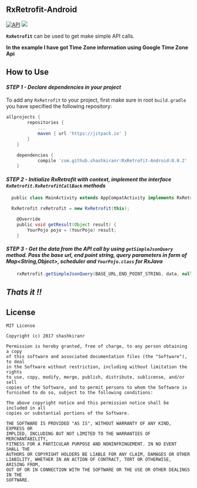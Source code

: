


## **RxRetrofit-Android**

[![API](https://img.shields.io/badge/API-16%2B-brightgreen.svg?style=flat)](https://android-arsenal.com/api?level=16)
[![](https://jitpack.io/v/shashkiranr/RxRetrofit-Android.svg)](https://jitpack.io/#shashkiranr/RxRetrofit-Android)

**`RxRetrofit`** can be used to get make simple API calls. 

**In the example I have got Time Zone information using Google Time Zone Api**


## **How to Use**

#### *STEP 1 - Declare dependencies in your project*

To add any `RxRetrofit` to your project, first make sure in root `build.gradle` you have specified the following repository:
```groovy
allprojects {
		repositories {
			...
			maven { url 'https://jitpack.io' }
		}
	}
```

```groovy
	dependencies {
	        compile 'com.github.shashkiranr:RxRetrofit-Android:0.0.2'
	}

```

#### *STEP 2 - Initialize RxRetrofit with context, implement the interface `RxRetrofit.RxRetrofitCallBack` methods*

```groovy
  public class MainActivity extends AppCompatActivity implements RxRetrofit.RxRetrofitCallBack {//your class here}
```

```groovy
  RxRetrofit rxRetrofit = new RxRetrofit(this);
```

```groovy
    @Override
    public void getResult(Object result) {
        YourPojo pojo = (YourPojo) result;
    }
```

#### *STEP 3 - Get the data from the API call by using `getSimpleJsonQuery` method. Pass the base url, end point string, query parameters in form of Map<String,Object>, scheduler and `YourPojo.class` for RxJava*

```groovy
    rxRetrofit.getSimpleJsonQuery(BASE_URL,END_POINT_STRING, data, null,YourPojo.class);
```

## ***Thats it !!***

## **License**

    MIT License

    Copyright (c) 2017 shashkiranr

    Permission is hereby granted, free of charge, to any person obtaining a copy
    of this software and associated documentation files (the "Software"), to deal
    in the Software without restriction, including without limitation the rights
    to use, copy, modify, merge, publish, distribute, sublicense, and/or sell
    copies of the Software, and to permit persons to whom the Software is
    furnished to do so, subject to the following conditions:

    The above copyright notice and this permission notice shall be included in all
    copies or substantial portions of the Software.

    THE SOFTWARE IS PROVIDED "AS IS", WITHOUT WARRANTY OF ANY KIND, EXPRESS OR
    IMPLIED, INCLUDING BUT NOT LIMITED TO THE WARRANTIES OF MERCHANTABILITY,
    FITNESS FOR A PARTICULAR PURPOSE AND NONINFRINGEMENT. IN NO EVENT SHALL THE
    AUTHORS OR COPYRIGHT HOLDERS BE LIABLE FOR ANY CLAIM, DAMAGES OR OTHER
    LIABILITY, WHETHER IN AN ACTION OF CONTRACT, TORT OR OTHERWISE, ARISING FROM,
    OUT OF OR IN CONNECTION WITH THE SOFTWARE OR THE USE OR OTHER DEALINGS IN THE
    SOFTWARE.
